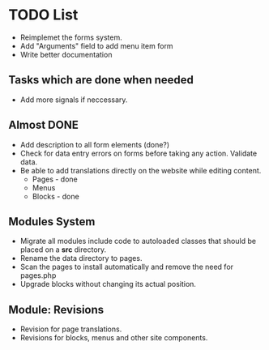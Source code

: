 # TODO List

* Reimplemet the forms system.
* Add "Arguments" field to add menu item form
* Write better documentation

## Tasks which are done when needed

* Add more signals if neccessary.

## Almost DONE

* Add description to all form elements (done?)
* Check for data entry errors on forms before taking any action. Validate data.
* Be able to add translations directly on the website while editing content.
    * Pages - done
    * Menus
    * Blocks - done

## Modules System

* Migrate all modules include code to autoloaded classes that should be placed on a **src** directory.
* Rename the data directory to pages.
* Scan the pages to install automatically and remove the need for pages.php
* Upgrade blocks without changing its actual position.

## Module: Revisions

* Revision for page translations.
* Revisions for blocks, menus and other site components.
